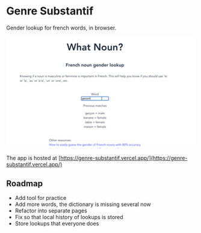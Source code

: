# Genre Substantif

Gender lookup for french words, in browser.

![Screencast](./example.gif)

The app is hosted at [https://genre-substantif.vercel.app/](https://genre-substantif.vercel.app/)

## Roadmap

- Add tool for practice
- Add more words, the dictionary is missing several now
- Refactor into separate pages
- Fix so that local history of lookups is stored
- Store lookups that everyone does